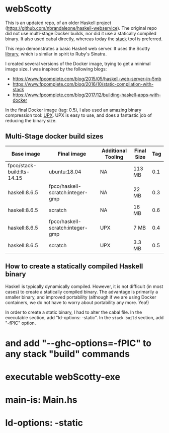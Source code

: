 # webScotty

This is an updated repo, of an older Haskell project (https://github.com/nbrandaleone/haskell-webservice).
The original repo did not use multi-stage Docker builds,
nor did it use a statically compiled binary. It also used cabal directly, whereas today the [stack](https://docs.haskellstack.org/en/v1.0.2/build_command/) tool is preferred.

This repo demonstrates a basic Haskell web server.  It uses
the Scotty [library](http://hackage.haskell.org/package/scotty),
which is similar in spirit to Ruby's Sinatra.

I created several versions of the Docker image, trying to get a minimal image size. I was inspired by the following blogs:
- https://www.fpcomplete.com/blog/2015/05/haskell-web-server-in-5mb
- https://www.fpcomplete.com/blog/2016/10/static-compilation-with-stack
- https://www.fpcomplete.com/blog/2017/12/building-haskell-apps-with-docker

In the final Docker image (tag: 0.5), I also used an amazing binary compression tool: [UPX](https://upx.github.io).  UPX is easy to use, and does a fantastic job of reducing the binary size.

## Multi-Stage docker build sizes
| Base image | Final image | Additional Tooling | Final Size | Tag |
| --- | --- | --- | --- | --- |
| fpco/stack-build:lts-14.15 | ubuntu:18.04 | NA | 113 MB | 0.1 |
| haskell:8.6.5 | fpco/haskell-scratch:integer-gmp | NA | 22 MB | 0.3 |
| haskell:8.6.5 | scratch | NA | 16 MB | 0.6 |
| haskell:8.6.5 | fpco/haskell-scratch:integer-gmp | UPX | 7 MB | 0.4 |
| haskell:8.6.5 | scratch | UPX | 3.3 MB | 0.5 |

## How to create a statically compiled Haskell binary
Haskell is typically dynamically compiled.  However, it is not
difficult (in most cases) to create a statically compiled binary.
The advantage is primarily a smaller binary, and improved portability (although if we are using Docker containers, we do not have to worry about portability any more. Yea!)

In order to create a static binary, I had to alter the cabal file.
In the executable section, add "ld-options: -static".
In the `stack build` section, add "-fPIC" option.

# and add "--ghc-options=-fPIC" to any stack "build" commands
# executable webScotty-exe
#   main-is: Main.hs
#     ld-options: -static
